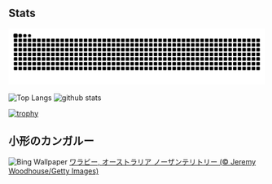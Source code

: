 ## Stats
<picture>
  <source media="(prefers-color-scheme: dark)" srcset="https://raw.githubusercontent.com/ba230t/ba230t/output/github-contribution-grid-snake-dark.svg">
  <source media="(prefers-color-scheme: light)" srcset="https://raw.githubusercontent.com/ba230t/ba230t/output/github-contribution-grid-snake.svg">
  <img alt="github contribution grid snake animation" src="https://raw.githubusercontent.com/ba230t/ba230t/output/github-contribution-grid-snake.svg">
</picture>

<p align="left">
  <img alt="Top Langs" height="150px" src="https://github-readme-stats.vercel.app/api/top-langs/?username=ba230t&layout=compact&theme=transparent" />
  <img alt="github stats" height="150px" src="https://github-readme-stats.vercel.app/api?username=ba230t&theme=transparent" />
</p>

[![trophy](https://github-profile-trophy.vercel.app/?username=ba230t&theme=transparent&column=7)](https://github.com/ryo-ma/github-profile-trophy)


<!-- Bing Wallpaper Start -->
## 小形のカンガルー
![Bing Wallpaper](https://www.bing.com/th?id=OHR.SunriseWallabies_JA-JP3900865129_1920x1080.jpg&rf=LaDigue_1920x1080.jpg&pid=hp)
[ワラビー, オーストラリア ノーザンテリトリー (© Jeremy Woodhouse/Getty Images)](https://www.bing.com/search?q=%E3%83%AF%E3%83%A9%E3%83%93%E3%83%BC&form=hpcapt&filters=HpDate%3a%2220240914_1500%22)
<!-- Bing Wallpaper End -->
